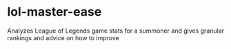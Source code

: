 # lol-master-ease
Analyzes League of Legends game stats for a summoner and gives granular rankings and advice on how to improve
